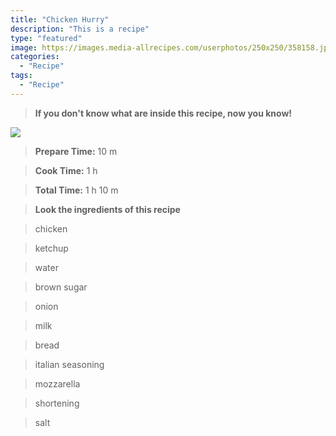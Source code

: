 ```yaml
---
title: "Chicken Hurry"
description: "This is a recipe"
type: "featured"
image: https://images.media-allrecipes.com/userphotos/250x250/358158.jpg
categories: 
  - "Recipe"
tags: 
  - "Recipe"
---
```



>**If you don't know what are inside this recipe, now you know!**

![](../images/Recipes-Banner.jpg)
> **Prepare Time:** 10 m


> **Cook Time:** 1 h


> **Total Time:** 1 h 10 m

> **Look the ingredients of this recipe**

> chicken

> ketchup

> water

> brown sugar

> onion

> milk

> bread

> italian seasoning

> mozzarella

> shortening

> salt

